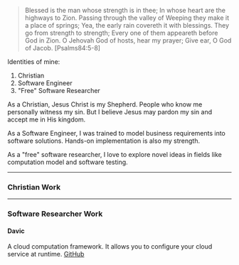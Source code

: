 > Blessed is the man whose strength is in thee; In whose heart are the highways to Zion.
> Passing through the valley of Weeping they make it a place of springs; Yea, the early rain covereth it with blessings.
> They go from strength to strength; Every one of them appeareth before God in Zion.
> O Jehovah God of hosts, hear my prayer; Give ear, O God of Jacob. [Psalms84:5-8]

Identities of mine: 
1. Christian
2. Software Engineer 
3. "Free" Software Researcher

As a Christian, Jesus Christ is my Shepherd. People who know me personally witness my sin. But I believe Jesus may pardon my sin and accept me in His kingdom. 

As a Software Engineer, I was trained to model business requirements into software solutions. Hands-on implementation is also my strength.

As a "free" software researcher, I love to explore novel ideas in fields like computation model and software testing. 

--- 

### Christian Work 

---

### Software Researcher Work 

#### Davic
A cloud computation framework. It allows you to configure your cloud service at runtime. [GitHub](https://github.com/wfchiang/davic)